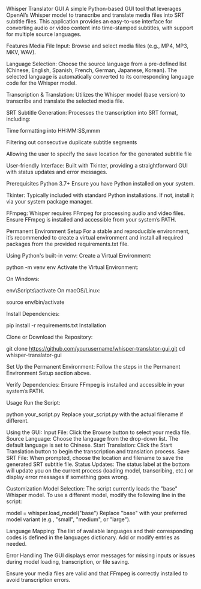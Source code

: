 Whisper Translator GUI
A simple Python-based GUI tool that leverages OpenAI’s Whisper model to transcribe and translate media files into SRT subtitle files. This application provides an easy-to-use interface for converting audio or video content into time-stamped subtitles, with support for multiple source languages.

Features
Media File Input:
Browse and select media files (e.g., MP4, MP3, MKV, WAV).

Language Selection:
Choose the source language from a pre-defined list (Chinese, English, Spanish, French, German, Japanese, Korean). The selected language is automatically converted to its corresponding language code for the Whisper model.

Transcription & Translation:
Utilizes the Whisper model (base version) to transcribe and translate the selected media file.

SRT Subtitle Generation:
Processes the transcription into SRT format, including:

Time formatting into HH:MM:SS,mmm

Filtering out consecutive duplicate subtitle segments

Allowing the user to specify the save location for the generated subtitle file

User-friendly Interface:
Built with Tkinter, providing a straightforward GUI with status updates and error messages.

Prerequisites
Python 3.7+
Ensure you have Python installed on your system.

Tkinter:
Typically included with standard Python installations. If not, install it via your system package manager.

FFmpeg:
Whisper requires FFmpeg for processing audio and video files. Ensure FFmpeg is installed and accessible from your system’s PATH.

Permanent Environment Setup
For a stable and reproducible environment, it’s recommended to create a virtual environment and install all required packages from the provided requirements.txt file.

Using Python's built-in venv:
Create a Virtual Environment:

python -m venv env
Activate the Virtual Environment:

On Windows:

env\Scripts\activate
On macOS/Linux:

source env/bin/activate

Install Dependencies:

pip install -r requirements.txt
Installation

Clone or Download the Repository:

git clone https://github.com/yourusername/whisper-translator-gui.git
cd whisper-translator-gui

Set Up the Permanent Environment:
Follow the steps in the Permanent Environment Setup section above.

Verify Dependencies:
Ensure FFmpeg is installed and accessible in your system’s PATH.

Usage
Run the Script:

python your_script.py
Replace your_script.py with the actual filename if different.

Using the GUI:
Input File: Click the Browse button to select your media file.
Source Language: Choose the language from the drop-down list. The default language is set to Chinese.
Start Translation: Click the Start Translation button to begin the transcription and translation process.
Save SRT File: When prompted, choose the location and filename to save the generated SRT subtitle file.
Status Updates: The status label at the bottom will update you on the current process (loading model, transcribing, etc.) or display error messages if something goes wrong.

Customization
Model Selection:
The script currently loads the "base" Whisper model. To use a different model, modify the following line in the script:

model = whisper.load_model("base")
Replace "base" with your preferred model variant (e.g., "small", "medium", or "large").

Language Mapping:
The list of available languages and their corresponding codes is defined in the languages dictionary. Add or modify entries as needed.

Error Handling
The GUI displays error messages for missing inputs or issues during model loading, transcription, or file saving.

Ensure your media files are valid and that FFmpeg is correctly installed to avoid transcription errors.
